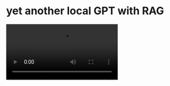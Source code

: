 # yet another local GPT with RAG

<video src="https://youtu.be/2ElivLWajzA?feature=shared" />

## why i am building my own chatbot instead of using chatGPT? 

like many others on the internet, i tried my hands at building a simple chatbot with RAG powered by local LLMs. couple things irk me about ChatGPT:

1. lack of privacy. my prompts and additional contextual data are [stored by OpenAI](https://openai.com/policies/privacy-policy), dont like that, especially bc i want to ask personal, sensitive info (ex, health info)
2. arbitrary and lazy censorship. 
3. lack of customized data ingestion pipelines. ChatGPT's inability to directly consume my notion, slack, google drive, or any local folder makes it less personally useful
4. $240 a year and not open-source, esp given the abundance of free, open-source LLM models out there today. 

i implemented a basic chatbot that fulfills the inverses of all the above. with a local LLM, all the data is now stored on my computer and I can swap in uncensored models (i.e. nous-hermes-llama2). i also integrated various surfaces (like Notion, URLs, txts) using LlamaIndex's [readers](https://llamahub.ai/) and integrations. 

if i allow my imagination to extend further, the dream applicatiomn would have these additional features:

- infinite and persistent memory. [lots](https://twitter.com/sjwhitmore/status/1776718019437490386) of [teams](https://www.rewind.ai) are [thinking](https://openai.com/index/memory-and-new-controls-for-chatgpt) [about](https://www.wired.com/story/chatgpt-memory-openai/) this [problem](https://python.langchain.com/docs/modules/memory/).
- precise retrieval of relevant information from knowledge base
- contextual reasoning based on chat history
- data pipelines to notion, slack, directories, mail, or just about anything with API access
- perform actions within permission levels



## first...can i run a local LLM on MacBook? 

| Chipset Model    | Number of GPU | Number of CPU | RAM  | SSD   | Memory bandwidth |
| ---------------- | ------------- | ------------- | ---- | ----- | ---------------- |
| Apple M3 Pro GPU | 18-core       | 12-core       | 36GB | 500GB | 150GB/s          |

i was uncertain about whether my macbook can handle running LLMs locally: *aren't these models very computationally and data-intensive to run? how hard and slow will running my own llm be?* and damn, with llama.cpp, the results are insanely fast. 

- i can run llama3 (8-billion parameter model) at ~60 tokens/second, which is a [~200 character-request](https://help.openai.com/en/articles/4936856-what-are-tokens-and-how-to-count-them)/second. 
- i can run mixtral (47B parameter model) at ~ **? tokens/s.** 

tldr; llama.cpp makes local LLM possible on Mac and a variety of devices using integer quantization. quantization decrease the precision in model weights to drastically decrease the memory requirements of the LLM. specifically, llama.cpp uses the [ggml](https://ggml.ai/) library to quant model down from 16-bit float to 4-bit int, which reduces the memory requirement from [13GB to 3.9GB](https://github.com/ggerganov/llama.cpp?tab=readme-ov-file#memorydisk-requirements) for a 7B parameter model. the relationship between quantization and memory is mostly linear. finbarr provides a [much better examination](https://finbarr.ca/how-is-llama-cpp-possible/) of this magical process.

[ollama](https://ollama.com/) is a wrapper / front-end for llama.cpp that abstracts away the downloading of models, prompt formatting, etc. it is the easiest way to run local LLM. i can download and run a model with just `ollama run phi3 `.



## architecture

![rag architecture](/Users/winniex/code/wyx/posts/rag_arch.png)

the main components of this RAG chatbot were:

1. local LLM server (llama3), powered by Ollama
2. chatbot frontend, powered by Streamlit
3. data ingestion/storage/retrieval/synthesis, powered by LlamaIndex 
4. local embedding generation, powered by BAAI/bge-large-en-v1.5

i will highlight a couple of challenges that i encountered in this one-week sprint; those interested in the complete implementation, take a look at the code here. 

one note is that i chose llamaindex as the primary framework for this project. 

## what I did to get more relevant, accurate responses

to achieve precise retrieval across all historical knowledge bases means that i will eventually have to rely on multiple indices. however, i made the mistake of prioritizing improving routing between multiple indices instead of improving accurate retrieval within a single document. these are two entirely different engineering problems. 

first, when does one decide to use a single index versus multiple? these are some rules that ive come across that made some sense--separate two data sources into different indices if they 

- cover different topics. 
- require different indexing strategies. note: one could create both a summary and vector index over the same data collection! 
- vary counterproductively in styles, syntax, type of content. 
  - one example is if i want to learn about crypto markets; one source is an academic paper and the other is coinbase's investor report. their differences in tone, depth and style could cause confusion if they were blended together. by separating, we can use the academic paper to provide in-depth analysis and coinbase's investor report to provide real-time market updates to the user. 
  - another good example is academic papers vs user-generated content

### improving on single-index retrieval

now that we have established the primary importance of single-index retrieval, here are a couple things I tried to improve it. at the end of v0, i am actually walking away with more questions than answer. 

1. **initial data sanitization.** cleaning, pruning, and aggregation of source data is boring but high-impact work! having helpful metadata also goes a long way. 

2. **adjusting chunk size to be more granular (256 or 512)**. LlamaIndex's default chunk size is 1024. Chunk size surprisingly mattered a lot. Since most documents I want to provide are actually pretty short, a smaller chunk size was better at zooming into specific information. given how sensitive the efficacy is to chunk size, i provided the ability to specify chunk size and chunk overlap at data collection.

   - context-aware splitting is said to improve quality significantly--would love to try!
   - didnt experiment too much with chunk overlap. does it provide as much impact? 

3. **choosing a decent, generalist embedding model**. between the open-source, high-ranking, general-purpose models on this [leaderboard](https://huggingface.co/spaces/mteb/leaderboard), i didnt see too much improvements. 

4. **post-processing with rerankers.** reranker corrects the discrepancy between similarity and relevancy. i used `FlagEmbeddingReranker(model="BAAI/bge-reranker-large")` as the reranker, and the results were...underwhelming. ultimately, rerankers are bottlenecked by the relevancy of the nodes returned by embedding-based retrieval. in the below scenario, reranker wont be able to rank the right nodes because they were not provided in the first place. 

   > Prompt: what's the first sentence in metamorphosis
   >
   > Nodes retrieved: 
   >
   > - {score: 0.59, text: "“Gregor!” shouted his sister, glowering at him and shaking her fist.  That was the first word she had spoken to him directly since his  transformation."}
   > - {score: 0.57, text: "Gregor only needed to hear the visitor’s first words of greeting and he knew who it was—the chief clerk himself."}

   i might experiment with [these](https://www.llamaindex.ai/blog/boosting-rag-picking-the-best-embedding-reranker-models-42d079022e83) embedding models and rerankers in future iterations. 

5. **query transformations** through sub-queries or rewording. didn't implement, will try for next iteration. 

i am overall dissatisfied with the relevancy and accuracy of the chatbot's answer, especially when compared to ChatGPT. building an LLM application is performance engineering. high quality in response is achieved through the diligent, boring squeeze of each component within the response pipeline. 



### improving on multi-collection retrieval

Multi-collection retrieval builds on top of single-collection retrieval. I used a LlamaIndex's router retriever to select the index(es) from which to retrieve the relevant nodes. 

```python
def build_router_retriever(self, collections):
  tools = []
  for c in collections:
      index = self.load_collection(c.name)
      tool = RetrieverTool.from_defaults(retriever=index.as_retriever(similarity_top_k=5), 
                                         description=c.metadata["description"])
      tools.append(tool)

  router_retriever = RouterRetriever.from_defaults(
    retriever_tools=tools, 
    llm=self.llm, selector=LLMMultiSelector.from_defaults(llm=self.llm)) 
  return router_retriever

collections = self.db.list_collections()
custom_retriever = self.build_router_retriever(collections)
self.chat_engine = ContextChatEngine.from_defaults(
  retriever=custom_retriever, llm=self.llm, verbose=True, system_prompt=self.prompt)

```

under the hood, the router retriever uses the LLM selector module, which essentially stuffs the metadata of each index into the LLM and asks it to pick which index(es) to use. so the metadata really matters here! 

i focused on improving the router and multi-index retrieval prematurely. given how inaccurate the single-document retrieval is at the moment, router can be as effective as the underlying index retrieval. 



## what i will do in future iterations

### setup testing and evaluation

currently, i conduct testing using three sets of data:  kafka's metamorphosis, a short story generated by chatGPT, and a paper on Nouns DAO that i wrote in college. after feeding the context into the app, i provide the corresponding questions and evaluate the responses. 

```js
tests = [
  {
    "context": "metamorphosis.txt",
    "prompt": [
      "who is the main character and what's his personality like",
      "what exactly happened to the main character"
    ]
  },
  {
    "context": "nouns_survey.txt",
    "prompt": [
      "whats the biggest problems in nouns dao",
      "summarise the report",
      "what r some projects funded by nouns governacne",
    ]
  }, 
  {
    "context": "elara_story.txt", ... 
]
```

i currently evaluate different responses to the prompts by...eyeballing and assessing them individually. i also eyeball the nodes retrieved and their relevancy scores. since LLM responses are non-deterministic and the improvements are often miniscule, the current strategy is both unsustainable and unreliable. i need a better way to discern the direction and magnitude of changes and how these changes interact with each other. 

my number one priority in v1 would be to setup automated testing pipeline that 1) feeds data directly into the app, 2) scores separate components within the stack, and 3) scores the final response. Specificially, i want a testing module that can evaluate data sanitization before chunking, chunking coherence and usefulness, accuracy of router retriever, relevancy of nodes retrieved with embedding, relevancy of nodes retrieved post-reranker, accuracy in final responses, degrees of hallunication / faithfulness to provided context. 

luckily, there seems to be [tons](https://docs.parea.ai/tutorials/getting-started-rag#evaluations-create-an-eval-metric) of [LLM](https://www.langchain.com/langsmith) [evaluation](https://docs.confident-ai.com/docs/getting-started) [solutions](https://microsoft.github.io/promptflow/how-to-guides/quick-start.html) [out](https://medium.com/data-science-at-microsoft/evaluating-llm-systems-metrics-challenges-and-best-practices-664ac25be7e5) there today! 

### further improve single-index retrieval results

i have not actually gotten around to implementing most of the optimizations in single-index retrieval.

the first thing to knock off would be a simple one: provide better data from the get-go. 

currently, im loading all text from HTML pages into a document using LangChain's `RecursiveURLLoader`, which captures some symbols (i.e. footnotes like this "books.[[5\]](https://en.wikipedia.org/wiki/Hyperion_Cantos#cite_note-5)") and references. how much improvement would cleaning out these unnecessary details provide?

im also currently using LlamaIndex's `SentenceSplitter` to split a document into chunks while trying to keep sentences and paragraphs together. is this semi-fixed-size chunking approach splitting up information at the "wrong" places, resulting in critical information loss and providing irrelevant context? when i eventually extend data types beyond text (to code, images, etc), document-aware chunking would be important to look into as well. 

the second thing i will do is to consider dropping LlamaIndex as the omnipresent framework and use vanilla python / pytorch for most of the functions. a common complaint that ive come across is that these frameworks actually overcomplicate pretty simple functions; and from my personal experience, i spent too much time building workarounds when sth does break in them. for example, router retrievers don't have a native way to scenarios when the LLM selector fails to find an index to use; i ended up having to build a custom retriever class to implement the additional logic. now that I understand how basic LLM applications work, optimizing its performance is the real step-up. using these frameworks everywhere is invisibly bulky and provides insufficient customizations.

```python
class CustomRetriever(BaseRetriever):
		...
    def _retrieve(self, query_bundle: QueryBundle) -> List[NodeWithScore]:
        try:
            nodes = self.retriever._retrieve(query_bundle)
            ...
            return nodes
        except ValueError:
            logger.error(
                "Selector cannot find relevant index for question: %s", query_bundle)
            nodes = [NodeWithScore(node=TextNode(
                id_="no_index_selected", text="There is no nodes with relevant context"))]
            return nodes

```

### forking instead of coding from scratch

there are [lots](https://www.llamaindex.ai/blog/introducing-rags-your-personalized-chatgpt-experience-over-your-data-2b9d140769b1) of open-source [RAG](https://lightning.ai/lightning-ai/studios/rag-using-llama-3-by-meta-ai?utm_source=akshay) chatbots [out](https://medium.com/rahasak/build-rag-application-using-a-llm-running-on-local-computer-with-ollama-and-langchain-e6513853fda0) [there](https://medium.com/credera-engineering/build-a-simple-rag-chatbot-with-langchain-b96b233e1b2a) today. there is even an entire subreddit dedicated to building these [local GPTs](https://www.reddit.com/r/LocalGPT/top/?t=all)! 

in particularly, [PromtEngineer/localGPT](https://github.com/PromtEngineer/localGPT/blob/main/run_localGPT.py) is implemented with minimal frameworks and directly uses llama.cpp. i would consider forking and iterating upon this repo as a base rather than starting from scratch now that i understand the skeleton of general LLM applications. 



## Conclusion

with the plethora of LLM frameworks and tools on the market today, building an basic LLM application has become obcenely easy. as open-source foundation models become leaner and better, the demand for a local ChatGPT will soon be fulfilled. the future is one in which the **operating system becomes tightly integrated with an local LLM**, allowing user to leverage LLMs to perform tasks, search more effectively, personalize their operating system, get answers to basic questions without using the internet, and so much more--with privacy and customizations. the most dangerous threat to ChatGPT today might actually be Apple and MacOS. if Apple could reinvent Spotlight into a fully functioning chat window powered by LLM, i think i would go on ChatGPT a lot less. 

given how easy it is to integrate LLM today, the "moat" question becomes ever more present. the democratization of LLMs is akin to the democratization of cloud computing back in 2010s--it is stupidly cheap/free and straightforward to incorporate LLMs into your application. i will say i am not unbullish on LLM after this, in fact, i think i have become ever more confident that this is a paradigm shift that one should lean into. the open access to cloud computing back has unleashed developers from thinking about data storage / compute power to focus on bettering user experiences. this democratization to LLMs will unleash a similar thing. now we have a tool that frees people from tasks previously deemed impossible to automate because of their non-deterministic, qualitative nature--like evaluating a textual, retrieving semantically and meaningfully similar documents, or synthesizing texts into similar categories for a recommender's algorithm. what meaningful application can we build on this backend? 

